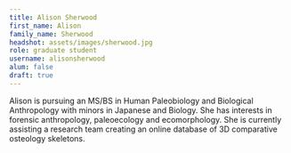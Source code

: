 ```yaml
---
title: Alison Sherwood
first_name: Alison
family_name: Sherwood
headshot: assets/images/sherwood.jpg
role: graduate student
username: alisonsherwood
alum: false
draft: true
---
```


Alison is pursuing an MS/BS in Human Paleobiology and Biological Anthropology with minors in Japanese and Biology. She has interests in forensic anthropology, paleoecology and ecomorphology. She is currently assisting a research team creating an online database of 3D comparative osteology skeletons. 